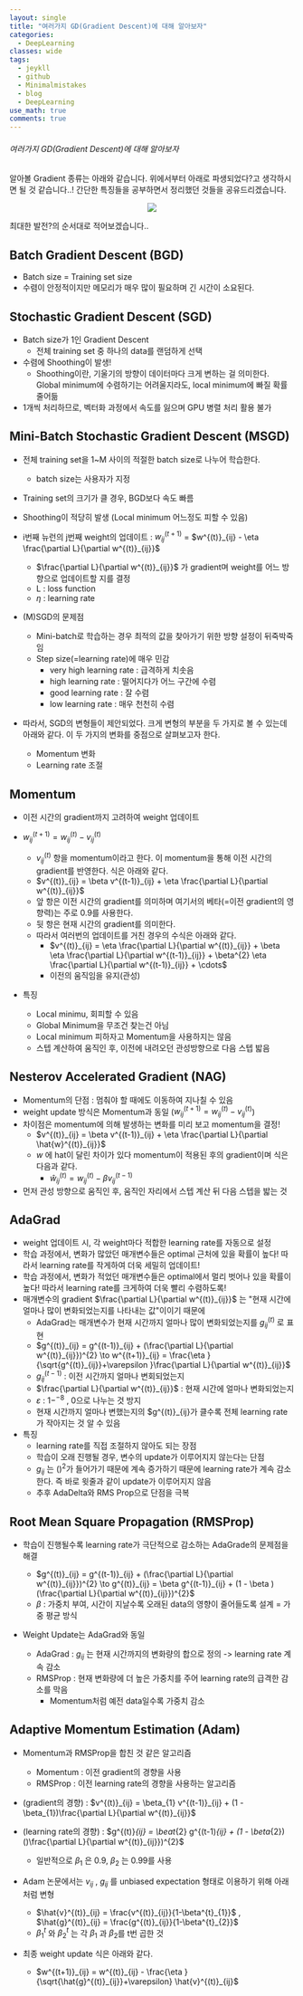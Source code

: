 ```yaml
---
layout: single
title: "여러가지 GD(Gradient Descent)에 대해 알아보자"
categories:
  - DeepLearning
classes: wide
tags:
  - jeykll
  - github
  - Minimalmistakes
  - blog
  - DeepLearning
use_math: true
comments: true
---
```


###### 여러가지 GD(Gradient Descent)에 대해 알아보자   

알아볼 Gradient 종류는 아래와 같습니다. 위에서부터 아래로 파생되었다?고 생각하시면 될 것 같습니다..! 간단한 특징들을 공부하면서 정리했던 것들을 공유드리겠습니다.  

<p align="center"><img src="/img/Gradient-Descent.jpg"></p>  

최대한 발전?의 순서대로 적어보겠습니다..  



## Batch Gradient Descent (BGD)  

+ Batch size = Training set size  
+ 수렴이 안정적이지만 메모리가 매우 많이 필요하며 긴 시간이 소요된다.  



## Stochastic Gradient Descent (SGD)  

+ Batch size가 1인 Gradient Descent  
  - 전체 training set 중 하나의 data를 랜덤하게 선택  
+ 수렴에 Shoothing이 발생!  
  - Shoothing이란, 기울기의 방향이 데이터마다 크게 변하는 걸 의미한다. Global minimum에 수렴하기는 어려울지라도, local minimum에 빠질 확률 줄어듦  
+ 1개씩 처리하므로, 벡터화 과정에서 속도를 잃으며 GPU 병렬 처리 활용 불가  



## Mini-Batch Stochastic Gradient Descent (MSGD)  

+ 전체 training set을 1~M 사이의 적절한 batch size로 나누어 학습한다.  
  - batch size는 사용자가 지정  
+ Training set의 크기가 클 경우, BGD보다 속도 빠름  
+ Shoothing이 적당히 발생 (Local minimum 어느정도 피할 수 있음)  

+ i번째 뉴런의 j번째 weight의 업데이트 : $w^{(t+1)}_{ij}$ = $w^{(t)}_{ij} - \eta \frac{\partial L}{\partial w^{(t)}_{ij}}$  
  - $\frac{\partial L}{\partial w^{(t)}_{ij}}$ 가 gradient며 weight를 어느 방향으로 업데이트할 지를 결정  
  - L : loss function  
  - $\eta$ : learning rate  

+ (M)SGD의 문제점  
  - Mini-batch로 학습하는 경우 최적의 값을 찾아가기 위한 방향 설정이 뒤죽박죽임  
  - Step size(=learning rate)에 매우 민감  
    + very high learning rate : 급격하게 치솟음  
    + high learning rate : 떨어지다가 어느 구간에 수렴  
    + good learning rate : 잘 수렴  
    + low learning rate : 매우 천천히 수렴  

+ 따라서, SGD의 변형들이 제안되었다. 크게 변형의 부분을 두 가지로 볼 수 있는데 아래와 같다. 이 두 가지의 변화를 중점으로 살펴보고자 한다.  
  - Momentum 변화  
  - Learning rate 조절  



## Momentum  

+ 이전 시간의 gradient까지 고려하여 weight 업데이트  

+ $w^{(t+1)}_{ij} = w^{(t)}_{ij} - v^{(t)}_{ij}$  
  - $v^{(t)}_{ij}$ 항을 momentum이라고 한다. 이 momentum을 통해 이전 시간의 gradient를 반영한다. 식은 아래와 같다.  
  - $v^{(t)}_{ij} = \beta v^{(t-1)}_{ij} + \eta \frac{\partial L}{\partial w^{(t)}_{ij}}$  
  - 앞 항은 이전 시간의 gradient를 의미하며 여기서의 베타(=이전 gradient의 영향력)는 주로 0.9를 사용한다.  
  - 뒷 항은 현재 시간의 gradient를 의미한다.  
  - 따라서 여러번의 업데이트를 거친 경우의 수식은 아래와 같다.  
    + $v^{(t)}_{ij} = \eta \frac{\partial L}{\partial w^{(t)}_{ij}} + \beta \eta \frac{\partial L}{\partial w^{(t-1)}_{ij}} + \beta^{2} \eta \frac{\partial L}{\partial w^{(t-1)}_{ij}} + \cdots$  
    + 이전의 움직임을 유지(관성)  

+ 특징  
  - Local minimu, 회피할 수 있음  
  - Global Minimum을 무조건 찾는건 아님  
  - Local minimum 피하자고 Momentum을 사용하지는 않음  
  - 스텝 계산하여 움직인 후, 이전에 내려오던 관성방향으로 다음 스텝 밟음  



## Nesterov Accelerated Gradient (NAG)  

+ Momentum의 단점 : 멈춰야 할 때에도 이동하여 지나칠 수 있음  
+ weight update 방식은 Momentum과 동일 ($w^{(t+1)}_{ij} = w^{(t)}_{ij} - v^{(t)}_{ij}$)  
+ 차이점은 momentum에 의해 발생하는 변화를 미리 보고 momentum을 결정!  
  - $v^{(t)}_{ij} = \beta v^{(t-1)}_{ij} + \eta \frac{\partial L}{\partial \hat{w}^{(t)}_{ij}}$  
  - $w$ 에 hat이 달린 차이가 있다 momentum이 적용된 후의 gradient이며 식은 다음과 같다.  
    + $\hat{w}^{(t)}_{ij} = w^{(t)}_{ij} - \beta v^{(t-1)}_{ij}$  
+ 먼저 관성 방향으로 움직인 후, 움직인 자리에서 스텝 계산 뒤 다음 스텝을 밟는 것  



## AdaGrad  

+ weight 업데이트 시, 각 weight마다 적합한 learning rate를 자동으로 설정  
+ 학습 과정에서, 변화가 많았던 매개변수들은 optimal 근처에 있을 확률이 높다! 따라서 learning rate를 작게하여 더욱 세밀히 업데이트!  
+ 학습 과정에서, 변화가 적었던 매개변수들은 optimal에서 멀리 벗어나 있을 확률이 높다! 따라서 learning rate를 크게하여 더욱 빨리 수렴하도록!  
+ 매개변수의 gradient $\frac{\partial L}{\partial w^{(t)}_{ij}}$ 는 "현재 시간에 얼마나 많이 변화되었는지를 나타내는 값"이이기 때문에  
  - AdaGrad는 매개변수가 현재 시간까지 얼마나 많이 변화되었는지를 $g^{(t)}_{ij}$ 로 표현  
  - $g^{(t)}_{ij} = g^{(t-1)}_{ij} + (\frac{\partial L}{\partial w^{(t)}_{ij}})^{2} \to w^{(t+1)}_{ij} = \frac{\eta }{\sqrt{g^{(t)}_{ij}}+\varepsilon }\frac{\partial L}{\partial w^{(t)}_{ij}}$  
  - $g^{(t-1)}_{ij}$ : 이전 시간까지 얼마나 변회되었는지  
  - $\frac{\partial L}{\partial w^{(t)}_{ij}}$ : 현재 시간에 얼마나 변화되었는지  
  - $\varepsilon$ : $1-^{-8}$ , 0으로 나누는 것 방지  
  - 현재 시간까지 얼마나 변했는지의 $g^{(t)}_{ij}가 클수록 전체 learning rate가 작아지는 것 알 수 있음  
+ 특징  
  - learning rate를 직접 조절하지 않아도 되는 장점  
  - 학습이 오래 진행될 경우, 변수의 update가 이루어지지 않는다는 단점  
  - $g_{ij}$ 는 $()^{2}$가 들어가기 때문에 계속 증가하기 때문에 learning rate가 계속 감소한다. 즉 바로 윗줄과 같이 update가 이루어지지 않음  
  - 추후 AdaDelta와 RMS Prop으로 단점을 극복  



## Root Mean Square Propagation (RMSProp)  

+ 학습이 진행될수록 learning rate가 극단적으로 감소하는 AdaGrade의 문제점을 해결  
  - $g^{(t)}_{ij} = g^{(t-1)}_{ij} + (\frac{\partial L}{\partial w^{(t)}_{ij}})^{2} \to g^{(t)}_{ij} = \beta g^{(t-1)}_{ij} + (1 - \beta ) (\frac{\partial L}{\partial w^{(t)}_{ij}})^{2}$  
  - $\beta$ : 가중치 부여, 시간이 지날수록 오래된 data의 영향이 줄어들도록 설계 = 가중 평균 방식  

+ Weight Update는 AdaGrad와 동일  
  - AdaGrad : $g_{ij}$ 는 현재 시간까지의 변화량의 합으로 정의 -> learning rate 계속 감소  
  - RMSProp : 현재 변화량에 더 높은 가중치를 주어 learning rate의 급격한 감소를 막음  
    + Momentum처럼 예전 data일수록 가중치 감소  



## Adaptive Momentum Estimation (Adam)  

+ Momentum과 RMSProp을 합친 것 같은 알고리즘  
  - Momentum : 이전 gradient의 경향을 사용  
  - RMSProp : 이전 learning rate의 경향을 사용하는 알고리즘  

+ (gradient의 경향) : $v^{(t)}_{ij} = \beta_{1} v^{(t-1)}_{ij} + (1 - \beta_{1})\frac{\partial L}{\partial w^{(t)}_{ij}}$  
+ (learning rate의 경향) : $g^{(t)}_{ij} = \beat_{2} g^{(t-1)_{ij} + (1 - \beta_{2})()\frac{\partial L}{\partial w^{(t)}_{ij}})^{2}$  
  - 일반적으로 $\beta_{1}$ 은 0.9, $\beta_{2}$ 는 0.99를 사용  

+ Adam 논문에서는 $v_{ij}$ , $g_{ij}$ 를 unbiased expectation 형태로 이용하기 위해 아래처럼 변형  
  - $\hat{v}^{(t)}_{ij} = \frac{v^{(t)}_{ij}}{1-\beta^{t}_{1}}$ , $\hat{g}^{(t)}_{ij} = \frac{g^{(t)}_{ij}}{1-\beta^{t}_{2}}$  
  - $\beta^{t}_{1}$ 와 $\beta^{t}_{2}$ 는 각 $\beta_{1}$ 과 $\beta_{2}$를 t번 곱한 것  

+ 최종 weight update 식은 아래와 같다.  
  - $w^{(t+1)}_{ij} = w^{(t)}_{ij} - \frac{\eta }{\sqrt{\hat{g}^{(t)}_{ij}}+\varepsilon} \hat{v}^{(t)}_{ij}$  
